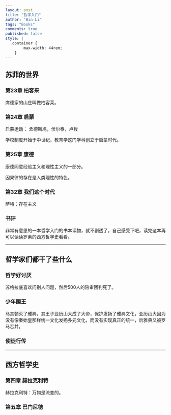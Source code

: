 ```yaml
---
layout: post
title: "哲学入门"
author: "Bin Li"
tags: "Books"
comments: true
published: false
style: |
  .container {
        max-width: 44rem;
    } 
---
```


## 苏菲的世界
### 第23章 柏客来
席德家的山庄叫做柏客莱。

### 第24章 启蒙
启蒙运动：
孟德斯鸠，伏尔泰，卢梭

学校制度开始于中世纪，教育学这门学科创立于启蒙时代。

### 第25章 康德
康德同意经验主义和理性主义的一部分。

因果律的存在是人类理性的特色。

### 第32章 我们这个时代
萨特：存在主义

### 书评
非常有意思的一本哲学入门的书本读物，就不剧透了，自己感受下吧，读完这本再可以读读罗素的西方哲学史看看。

---

## 哲学家们都干了些什么
### 哲学好讨厌
苏格拉底喜欢问别人问题，然后500人的陪审团判死了。

### 少年国王
马其顿灭了雅典，其王子亚历山大成了大帝，保护发扬了雅典文化，亚历山大因为没有像秦始皇那样统一文化发扬多元文化，而没有实现真正的统一，后雅典又被罗马吞并。

### 使徒行传




---

## 西方哲学史

### 第四章 赫拉克利特
赫拉克利特：万物是流变的。

### 第五章 巴门尼德


